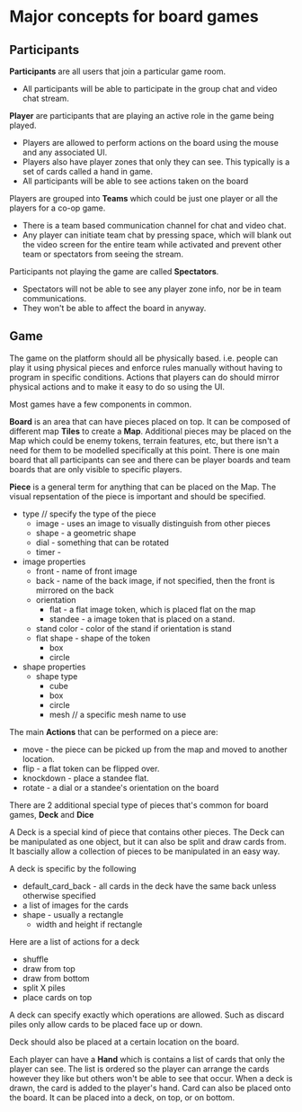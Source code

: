 # Major concepts for board games
## Participants
**Participants** are all users that join a particular game room. 
* All participants will be able to participate in the group chat and video chat stream.

**Player** are participants that are playing an active role in the game being played.
* Players are allowed to perform actions on the board using the mouse and any associated UI.
* Players also have player zones that only they can see. This typically is a set of cards called a hand in game.
* All participants will be able to see actions taken on the board

Players are grouped into **Teams** which could be just one player or all the players for a co-op game.
* There is a team based communication channel for chat and video chat.
* Any player can initiate team chat by pressing space, which will blank out the video screen for the entire team while activated and prevent other team or spectators from seeing the stream.

Participants not playing the game are called **Spectators**.
* Spectators will not be able to see any player zone info, nor be in team communications.
* They won't be able to affect the board in anyway.

## Game
The game on the platform should all be physically based. i.e. people can play it using physical pieces and enforce rules manually without having to program in specific conditions. Actions that players can do should mirror physical actions and to make it easy to do so using the UI.

Most games have a few components in common.

**Board** is an area that can have pieces placed on top. It can be composed of different map **Tiles** to create a **Map**. Additional pieces may be placed on the Map which could be enemy tokens, terrain features, etc, but there isn't a need for them to be modelled specifically at this point. There is one main board that all participants can see and there can be player boards and team boards that are only visible to specific players.

**Piece** is a general term for anything that can be placed on the Map. The visual repsentation of the piece is important and should be specified.
* type // specify the type of the piece
    * image - uses an image to visually distinguish from other pieces
    * shape - a geometric shape 
    * dial - something that can be rotated
    * timer - 
* image properties
    * front - name of front image
    * back - name of the back image, if not specified, then the front is mirrored on the back
    * orientation
        * flat - a flat image token, which is placed flat on the map
        * standee - a image token that is placed on a stand.
    * stand color - color of the stand if orientation is stand
    * flat shape - shape of the token
        - box
        - circle
* shape properties
    * shape type
        - cube
        - box
        - circle
        - mesh // a specific mesh name to use

The main **Actions** that can be performed on a piece are:
* move - the piece can be picked up from the map and moved to another location.
* flip - a flat token can be flipped over.
* knockdown - place a standee flat.
* rotate - a dial or a standee's orientation on the board


There are 2 additional special type of pieces that's common for board games, **Deck** and **Dice**

A Deck is a special kind of piece that contains other pieces. The Deck can be manipulated as one object, but it can also be split and draw cards from. It bascially allow a collection of pieces to be manipulated in an easy way.

A deck is specific by the following 
* default_card_back - all cards in the deck have the same back unless otherwise specified
* a list of images for the cards
* shape - usually a rectangle
    - width and height if rectangle

Here are a list of actions for a deck
* shuffle
* draw from top
* draw from bottom
* split X piles
* place cards on top

A deck can specify exactly which operations are allowed. Such as discard piles only allow cards to be placed face up or down.

Deck should also be placed at a certain location on the board.

Each player can have a **Hand** which is contains a list of cards that only the player can see. The list is ordered so the player can arrange the cards however they like but others won't be able to see that occur. When a deck is drawn, the card is added to the player's hand. Card can also be placed onto the board. It can be placed into a deck, on top, or on bottom.
